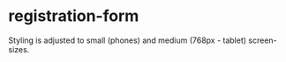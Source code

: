 # registration-form

Styling is adjusted to small (phones) and medium (768px - tablet) screen-sizes. 
